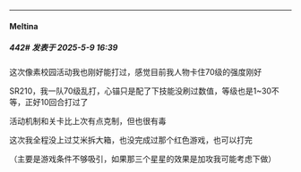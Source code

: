 ﻿
*****

####  Meltina  
##### 442#       发表于 2025-5-9 16:39

这次像素校园活动我也刚好能打过，感觉目前我人物卡住70级的强度刚好

SR210，我一队70级乱打，心锚只是配了下技能没刷过数值，等级也是1~30不等，正好10回合打过了

活动机制和关卡比上次有点克制，但也很有毒

这次我全程没上过艾米拆大箱，也没完成过那个红色游戏，也可以打完

（主要是游戏条件不够吸引，如果那三个星星的效果是加攻我可能考虑下做）

